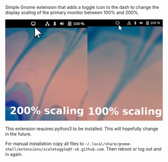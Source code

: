 Simple Gnome extension that adds a toggle icon to the dash to change the display scaling of the primary monitor between 100% and 200%.

![screenshot](screenshot.png)

This extension requires python3 to be installed. This will hopefully change in the future.

For manual installation copy all files to `~/.local/share/gnome-shell/extensions/scaletoggle@t-vk.github.com`. Then reboot or log out and in again.